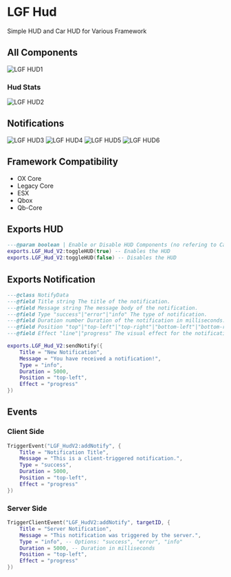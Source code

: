 # LGF Hud

Simple HUD and Car HUD for Various Framework


## All Components
![LGF HUD1](https://i.ibb.co/qDVN2C0/2.png)

### Hud Stats
![LGF HUD2](https://i.ibb.co/mXJS9TL/image.png)

## Notifications
![LGF HUD3](https://i.ibb.co/54qn6pY/5-removebg-preview.png)
![LGF HUD4](https://i.ibb.co/LvDpLFf/3-removebg-preview.png)
![LGF HUD5](https://i.ibb.co/cQXSb3S/4-removebg-preview.png)
![LGF HUD6](https://i.ibb.co/tDSMJhH/image-removebg-preview-7.png)


## Framework Compatibility

- OX Core
- Legacy Core
- ESX
- Qbox
- Qb-Core

## Exports HUD 

```lua
---@param boolean | Enable or Disable HUD Components (no refering to Car HUD)
exports.LGF_Hud_V2:toggleHUD(true) -- Enables the HUD
exports.LGF_Hud_V2:toggleHUD(false) -- Disables the HUD
```

## Exports Notification

```lua
---@class NotifyData
---@field Title string The title of the notification.
---@field Message string The message body of the notification.
---@field Type "success"|"error"|"info" The type of notification.
---@field Duration number Duration of the notification in milliseconds.
---@field Position "top"|"top-left"|"top-right"|"bottom-left"|"bottom-right"|"bottom" Position of the notification
---@field Effect "line"|"progress" The visual effect for the notification.

exports.LGF_Hud_V2:sendNotify({
    Title = "New Notification",
    Message = "You have received a notification!",
    Type = "info",
    Duration = 5000,
    Position = "top-left",
    Effect = "progress"
})
```

## Events

### Client Side

```lua
TriggerEvent("LGF_HudV2:addNotify", {
    Title = "Notification Title",
    Message = "This is a client-triggered notification.",
    Type = "success",
    Duration = 5000,
    Position = "top-left",
    Effect = "progress"
})
```

### Server Side

```lua
TriggerClientEvent("LGF_HudV2:addNotify", targetID, {
    Title = "Server Notification",
    Message = "This notification was triggered by the server.",
    Type = "info", -- Options: "success", "error", "info"
    Duration = 5000, -- Duration in milliseconds
    Position = "top-left",
    Effect = "progress"
})
```
